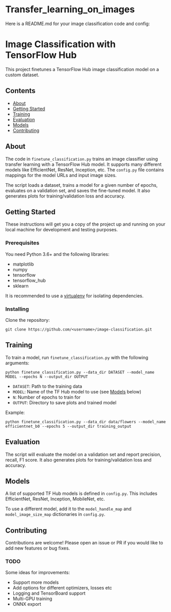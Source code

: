 # Transfer_learning_on_images
Here is a README.md for your image classification code and config:

# Image Classification with TensorFlow Hub

This project finetunes a TensorFlow Hub image classification model on a custom dataset.

## Contents

- [About](#about)
- [Getting Started](#getting_started)
- [Training](#training)
- [Evaluation](#evaluation)
- [Models](#models)
- [Contributing](#contributing)

## About <a name = "about"></a>

The code in `finetune_classification.py` trains an image classifier using transfer learning with a TensorFlow Hub model. It supports many different models like EfficientNet, ResNet, Inception, etc. The `config.py` file contains mappings for the model URLs and input image sizes.

The script loads a dataset, trains a model for a given number of epochs, evaluates on a validation set, and saves the fine-tuned model. It also generates plots for training/validation loss and accuracy.

## Getting Started <a name = "getting_started"></a>

These instructions will get you a copy of the project up and running on your local machine for development and testing purposes.

### Prerequisites

You need Python 3.6+ and the following libraries:

- matplotlib
- numpy
- tensorflow
- tensorflow_hub
- sklearn

It is recommended to use a [virtualenv](https://docs.python.org/3/library/venv.html) for isolating dependencies.

### Installing

Clone the repository:

```
git clone https://github.com/<username>/image-classification.git
```

## Training <a name="training"></a>

To train a model, run `finetune_classification.py` with the following arguments:

```
python finetune_classification.py --data_dir DATASET --model_name MODEL --epochs N --output_dir OUTPUT
```

- `DATASET`: Path to the training data 
- `MODEL`: Name of the TF Hub model to use (see [Models](#models) below)
- `N`: Number of epochs to train for
- `OUTPUT`: Directory to save plots and trained model

Example:

```
python finetune_classification.py --data_dir data/flowers --model_name efficientnet_b0 --epochs 5 --output_dir training_output
```

## Evaluation <a name="evaluation"></a>

The script will evaluate the model on a validation set and report precision, recall, F1 score. It also generates plots for training/validation loss and accuracy.

## Models <a name="models"></a>

A list of supported TF Hub models is defined in `config.py`. This includes EfficientNet, ResNet, Inception, MobileNet, etc.

To use a different model, add it to the `model_handle_map` and `model_image_size_map` dictionaries in `config.py`.

## Contributing <a name="contributing"></a> 

Contributions are welcome! Please open an issue or PR if you would like to add new features or bug fixes.

### TODO

Some ideas for improvements:

- Support more models
- Add options for different optimizers, losses etc
- Logging and TensorBoard support
- Multi-GPU training
- ONNX export
